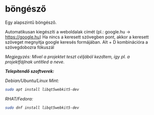 # böngésző
Egy alapszintű böngésző.

Automatikusan kiegészíti a weboldalak címét (pl.: google.hu -> https://google.hu)
Ha nincs a keresett szövegben pont, akkor a keresett szöveget megnyitja google keresés formájában.
Alt + D kombinációra a szövegdobozra fókuszál

<i>Megjegyzés: Mivel a projektet teszt céljából kezdtem, így pl. a projektfájlnak untitled a neve.<i>

<b>Telepítendő szoftverek:</b>

  Debian/Ubuntu/Linux Mint:
  ```sh
sudo apt install libqt5webkit5-dev
```
RHAT/Fedora:
  ```sh
sudo dnf install libqt5webkit5-dev
```
